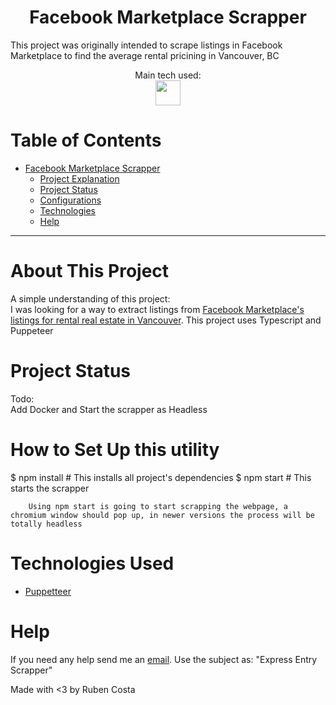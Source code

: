 <h1 align="center">Facebook Marketplace Scrapper</h1>
<p>This project was originally intended to scrape listings in Facebook Marketplace to find the average rental pricining in Vancouver, BC</p>
<center>
<p align="center">
  Main tech used:<br />
  <img src="https://cdn.jsdelivr.net/gh/devicons/devicon/icons/typescript/typescript-original.svg" width="40" height="40"/>
</p>
</center>

# Table of Contents
- [Facebook Marketplace Scrapper](https://github.com/rubencosta13/Vancouver-rent-webscrapper)
    - [Project Explanation](#about-this-project)
    - [Project Status](#project-status)
    - [Configurations](#how-to-set-up-this-utility)
    - [Technologies](#technologies-used)
    - [Help](#help)


---
# About This Project
A simple understanding of this project:
<br />
I was looking for a way to extract listings from [Facebook Marketplace's listings for rental real estate in Vancouver](https://www.facebook.com/marketplace/vancouver/1-bedroom-apartments). This project uses Typescript and Puppeteer
<br />


# Project Status
Todo: <br />
  Add Docker and Start the scrapper as Headless


# How to Set Up this utility

$ npm install # This installs all project's dependencies
$ npm start   # This starts the scrapper
```
    Using npm start is going to start scrapping the webpage, a chromium window should pop up, in newer versions the process will be totally headless
```

# Technologies Used
- [Puppetteer](https://github.com/puppeteer/puppeteer)

# Help

If you need any help send me an [email](mailto:rubenlavoscosta@gmail.com). Use the subject as: "Express Entry Scrapper"

Made with <3 by Ruben Costa